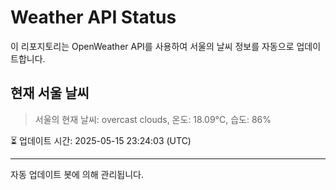
# Weather API Status

이 리포지토리는 OpenWeather API를 사용하여 서울의 날씨 정보를 자동으로 업데이트합니다.

## 현재 서울 날씨
> 서울의 현재 날씨: overcast clouds, 온도: 18.09°C, 습도: 86%

⏳ 업데이트 시간: 2025-05-15 23:24:03 (UTC)

---
자동 업데이트 봇에 의해 관리됩니다.
